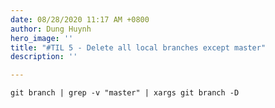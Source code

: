 ```yaml
---
date: 08/28/2020 11:17 AM +0800
author: Dung Huynh
hero_image: ''
title: "#TIL 5 - Delete all local branches except master"
description: ''

---
```

    git branch | grep -v "master" | xargs git branch -D